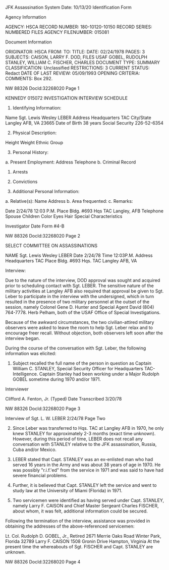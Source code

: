 JFK Assassination System Date: 10/13/20
Identification Form

Agency Information

AGENCY: HSCA
RECORD NUMBER: 180-10120-10150
RECORD SERIES: NUMBERED FILES
AGENCY FILENUMBER: 015081

Document Information

ORIGINATOR: HSCA
FROM:
TO:
TITLE:
DATE: 02/24/1978
PAGES: 3
SUBJECTS:
CAISON, LARRY F.
DOD, FILES
USAF
GOBEL, RUDOLPH
STANLEY, WILLIAM C.
FISCHER, CHARLES
DOCUMENT TYPE: SUMMARY
CLASSIFICATION: Unclassified
RESTRICTIONS: 3
CURRENT STATUS: Redact
DATE OF LAST REVIEW: 05/09/1993
OPENING CRITERIA:
COMMENTS: Box 292.

NW 88326 DocId:32268020 Page 1

KENNEDY 015072
INVESTIGATION INTERVIEW SCHEDULE

1. Identifying Information:

Name Sgt. Lewis Wesley LEBER
Address Headquarters TAC
City/State Langley AFB, VA 23665
Date of Birth 38 years
Social Security 226-52-6354

2. Physical Description:

Height
Weight
Ethnic Group

3. Personal History:

a. Present Employment:
Address
Telephone
b. Criminal Record
1. Arrests
2. Convictions

4. Additional Personal Information:

a. Relative(s): Name
Address
b. Area frequented:
c. Remarks:

Date 2/24/78 12:03 P.M.
Place Bldg. #693 Hqs TAC
Langley, AFB
Telephone
Spouse
Children
Color Eyes
Hair
Special Characteristics

Investigator Date
Form #4-B

NW 88326 DocId:32268020 Page 2

SELECT COMMITTEE ON ASSASSINATIONS

NAME Sgt. Lewis Wesley LEBER Date 2/24/78 Time 12:03P.M.
Address Headquarters TAC Place Bldg. #693 Hqs. TAC
Langley AFB, VA

Interview:

Due to the nature of the interview, DOD approval was sought and acquired prior to scheduling contact with Sgt. LEBER. The sensitive nature of the military activities at Langley AFB also required that approval be given to Sgt. Leber to participate in the interview with the undersigned, which in turn resulted in the presence of two military personnel at the outset of the session, namely Colonel Gene D. Hunter and Special Agent David (804) 764-7778. Herb Pelham, both of the USAF Office of Special Investigations.

Because of the awkward circumstances, the two civilian-attired military observers were asked to leave the room to help Sgt. Leber relax and to encourage freer recall. Without objection, both observers left soon after the interview began.

During the course of the conversation with Sgt. Leber, the following information was elicited:

1. Subject recalled the full name of the person in question as Captain William C. STANLEY, Special Security Officer for Headquarters TAC-Intelligence. Captain Stanley had been working under a Major Rudolph GOBEL sometime during 1970 and/or 1971.

Interviewer

Clifford A. Fenton, Jr.
(Typed)
Date Transcribed 3/20/78

NW 88326 DocId:32268020 Page 3

Interview of Sgt. L. W. LEBER
2/24/78
Page Two

2. Since Leber was transferred to Hqs. TAC at Langley AFB in 1970, he only knew STANLEY for approximately 2-3 months (exact time unknown). However, during this period of time, LEBER does not recall any conversation with STANLEY relative to the JFK assassination, Russia, Cuba and/or Mexico.

3. LEBER stated that Capt. STANLEY was an ex-enlisted man who had served 16 years in the Army and was about 38 years of age in 1970. He was possibly "r.i.f.'ed" from the service in 1971 and was said to have had severe financial problems.

4. Further, it is believed that Capt. STANLEY left the service and went to study law at the University of Miami (Florida) in 1971.

5. Two servicemen were identified as having served under Capt. STANLEY, namely Larry F. CAISON and Chief Master Sergeant Charles FISCHER, about whom, it was felt, additional information could be secured.

Following the termination of the interview, assistance was provided in obtaining the addresses of the above-referenced servicemen:

Lt. Col. Rudolph D. GOBEL, Jr., Retired
2671 Merrie Oaks Road
Winter Park, Florida 32789
Larry F. CAISON
1508 Gronin Drive
Hampton, Virginia
At the present time the whereabouts of Sgt. FISCHER and Capt. STANLEY are unknown.

NW 88326 DocId:32268020 Page 4
